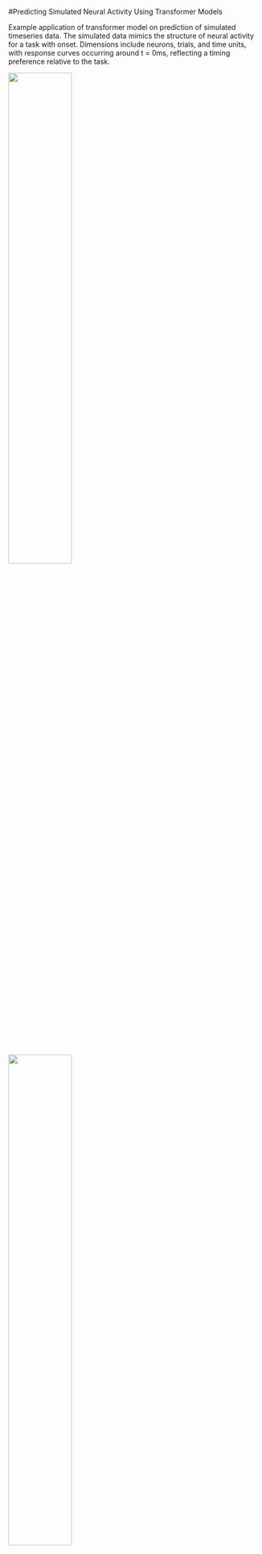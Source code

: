 #Predicting Simulated Neural Activity Using Transformer Models

Example application of transformer model on prediction of simulated timeseries data. The simulated data mimics the structure of neural activity for a task with onset. Dimensions include neurons, trials, and time units, with response curves occurring around t = 0ms, reflecting a timing preference relative to the task.

<img src="https://github.com/seantanabe/transformer_example_simulated_dt/assets/170565753/c517a3b2-bb35-4b5c-af27-c7eacfe4b533" width="50%" height="50%">


<img src="https://github.com/seantanabe/transformer_example_simulated_dt/assets/170565753/84d758f6-2abb-4ca2-ab29-63c63f681641" width="50%" height="50%">



